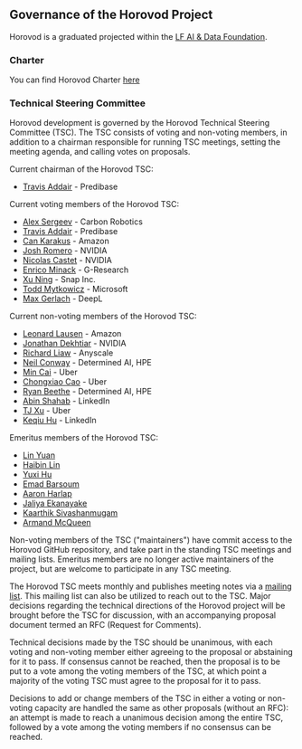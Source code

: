## Governance of the Horovod Project

Horovod is a graduated projected within the [LF AI & Data Foundation](https://lfaidata.foundation/).

### Charter

You can find Horovod Charter [here](https://wiki.lfai.foundation/download/attachments/7733301/Horovod%20Project%20Technical%20Charter%2012-22-2018%20FINAL.pdf?version=1&modificationDate=1558389484000&api=v2)

### Technical Steering Committee

Horovod development is governed by the Horovod Technical Steering Committee (TSC). The TSC consists of voting and
non-voting members, in addition to a chairman responsible for running TSC meetings, setting the meeting agenda, and
calling votes on proposals.

Current chairman of the Horovod TSC:
* [Travis Addair](https://github.com/tgaddair) - Predibase

Current voting members of the Horovod TSC:
* [Alex Sergeev](https://github.com/alsrgv) - Carbon Robotics
* [Travis Addair](https://github.com/tgaddair) - Predibase
* [Can Karakus](https://github.com/karakusc) - Amazon
* [Josh Romero](https://github.com/romerojosh) - NVIDIA
* [Nicolas Castet](https://github.com/nvcastet) - NVIDIA
* [Enrico Minack](https://github.com/EnricoMi) - G-Research
* [Xu Ning](https://github.com/thuningxu) - Snap Inc.
* [Todd Mytkowicz](https://github.com/klipto) - Microsoft
* [Max Gerlach](https://github.com/maxhgerlach) - DeepL

Current non-voting members of the Horovod TSC:
* [Leonard Lausen](https://github.com/leezu) - Amazon
* [Jonathan Dekhtiar](https://github.com/DEKHTIARJonathan) - NVIDIA
* [Richard Liaw](https://github.com/richardliaw) - Anyscale
* [Neil Conway](https://github.com/neilconway) - Determined AI, HPE
* [Min Cai](https://github.com/mincai) - Uber
* [Chongxiao Cao](https://github.com/chongxiaoc) - Uber
* [Ryan Beethe](https://github.com/rb-determined-ai) - Determined AI, HPE
* [Abin Shahab](https://github.com/ashahab) - LinkedIn
* [TJ Xu](https://github.com/Tixxx) - Uber
* [Keqiu Hu](https://github.com/oliverhu) - LinkedIn

Emeritus members of the Horovod TSC:
* [Lin Yuan](https://github.com/apeforest)
* [Haibin Lin](https://github.com/eric-haibin-lin)
* [Yuxi Hu](https://github.com/yuxihu)
* [Emad Barsoum](https://github.com/ebarsoum)
* [Aaron Harlap](https://github.com/aaron276h)
* [Jaliya Ekanayake](https://github.com/jaliyae)
* [Kaarthik Sivashanmugam](https://github.com/skaarthik)
* [Armand McQueen](https://github.com/armandmcqueen)

Non-voting members of the TSC ("maintainers") have commit access to the Horovod GitHub repository, and take part in the
standing TSC meetings and mailing lists. Emeritus members are no longer active maintainers of the project, but are
welcome to participate in any TSC meeting.

The Horovod TSC meets monthly and publishes meeting notes via a [mailing list](https://lists.lfai.foundation/g/horovod-tsc).
This mailing list can also be utilized to reach out to the TSC.  Major decisions regarding the technical directions of
the Horovod project will be brought before the TSC for discussion, with an accompanying proposal document termed an RFC
(Request for Comments).

Technical decisions made by the TSC should be unanimous, with each voting and non-voting member either agreeing to the
proposal or abstaining for it to pass.  If consensus cannot be reached, then the proposal is to be put to a vote
among the voting members of the TSC, at which point a majority of the voting TSC must agree to the proposal for it to
pass.

Decisions to add or change members of the TSC in either a voting or non-voting capacity are handled the same as other
proposals (without an RFC): an attempt is made to reach a unanimous decision among the entire TSC, followed by a vote
among the voting members if no consensus can be reached.
